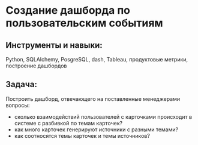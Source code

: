 # Создание дашборда по пользовательским событиям
 
 ## Инструменты и навыки: 
Python, SQLAlchemy, PosgreSQL, dash, Tableau, продуктовые метрики, построение дашбордов
 
 ## Задача: 
 Построить дашборд, отвечающего на поставленные менеджерами вопросы:
* сколько взаимодействий пользователей с карточками происходит в системе с разбивкой по темам карточек?
* как много карточек генерируют источники с разными темами?
* как соотносятся темы карточек и темы источников?

 
